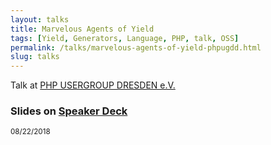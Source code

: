 ```yaml
---
layout: talks
title: Marvelous Agents of Yield
tags: [Yield, Generators, Language, PHP, talk, OSS]
permalink: /talks/marvelous-agents-of-yield-phpugdd.html
slug: talks
--- 
```

 
Talk at [PHP USERGROUP DRESDEN e.V.](http://phpug-dresden.org)
  
### Slides on [Speaker Deck](https://speakerdeck.com/hollodotme)

<script async class="speakerdeck-embed" data-id="4ac8e76790bb4cb6a894ec0c117bb75d" data-ratio="1.77777777777778" src="//speakerdeck.com/assets/embed.js"></script>

<small>08/22/2018</small>
